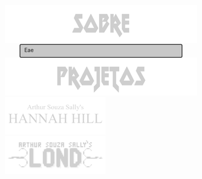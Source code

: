 
<div style="width:100%;" align="center">
  <div style="width:100%;">
    <img src="sobre.webp" height="100px"/>
  </div>
  <div style="width:100%;">
    <div style="width:80%;padding:5px 10px 10px 10px;background:rgb(200,200,200);border:2px solid rgb(50,50,50);border-radius:4px;" align="left">Eae</div>
  </div>
</div>
<div style="width:100%;" align="center">
  <div style="width:100%;">
    <img src="projetos.webp" height="100px"/>
  </div>
  <div style="width:100%;" align="left">
    <a href="https://arthursouzasally.itch.io/hannah-hill"><img src="hannah_hill.webp" height="100px"/></a>
    <a href="https://arthursouzasally.itch.io/lond"><img src="lond.webp" height="100px"/></a>
  </div>
</div>
  
